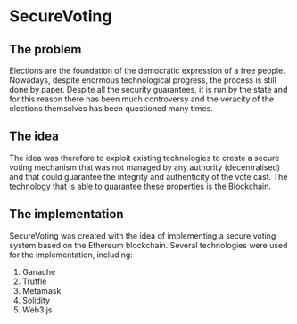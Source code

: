 # SecureVoting

## The problem
Elections are the foundation of the democratic expression of a free people. Nowadays, despite enormous technological progress, the process is still done by paper. Despite all the security guarantees, it is run by the state and for this reason there has been much controversy and the veracity of the elections themselves has been questioned many times.

## The idea
The idea was therefore to exploit existing technologies to create a secure voting mechanism that was not managed by any authority (decentralised) and that could guarantee the integrity and authenticity of the vote cast. The technology that is able to guarantee these properties is the Blockchain.

## The implementation
SecureVoting was created with the idea of implementing a secure voting system based on the Ethereum blockchain.
Several technologies were used for the implementation, including:
1. Ganache
2. Truffle
3. Metamask
4. Solidity
5. Web3.js